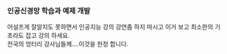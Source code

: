 ### 인공신경망 학습과 예제 개발

어설프게 잘알지도 못하면서 인공지능 강의 강연좀 하지 마시고 이거 보고 최소한의 기초라도 잡고 강의 하세요.   
전국의 엉터리 강사님들께....이것을 헌정 합니다.